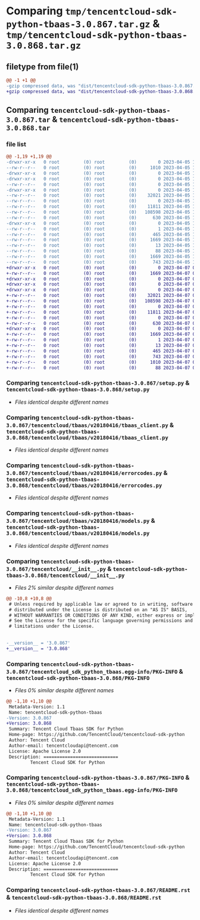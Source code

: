 # Comparing `tmp/tencentcloud-sdk-python-tbaas-3.0.867.tar.gz` & `tmp/tencentcloud-sdk-python-tbaas-3.0.868.tar.gz`

## filetype from file(1)

```diff
@@ -1 +1 @@
-gzip compressed data, was "dist/tencentcloud-sdk-python-tbaas-3.0.867.tar", last modified: Wed Apr  5 16:49:24 2023, max compression
+gzip compressed data, was "dist/tencentcloud-sdk-python-tbaas-3.0.868.tar", last modified: Fri Apr  7 00:56:40 2023, max compression
```

## Comparing `tencentcloud-sdk-python-tbaas-3.0.867.tar` & `tencentcloud-sdk-python-tbaas-3.0.868.tar`

### file list

```diff
@@ -1,19 +1,19 @@
-drwxr-xr-x   0 root         (0) root         (0)        0 2023-04-05 16:49:24.000000 tencentcloud-sdk-python-tbaas-3.0.867/
--rw-r--r--   0 root         (0) root         (0)     1010 2023-04-05 16:49:24.000000 tencentcloud-sdk-python-tbaas-3.0.867/setup.py
-drwxr-xr-x   0 root         (0) root         (0)        0 2023-04-05 16:49:24.000000 tencentcloud-sdk-python-tbaas-3.0.867/tencentcloud/
-drwxr-xr-x   0 root         (0) root         (0)        0 2023-04-05 16:49:24.000000 tencentcloud-sdk-python-tbaas-3.0.867/tencentcloud/tbaas/
--rw-r--r--   0 root         (0) root         (0)        0 2023-04-05 16:49:24.000000 tencentcloud-sdk-python-tbaas-3.0.867/tencentcloud/tbaas/__init__.py
-drwxr-xr-x   0 root         (0) root         (0)        0 2023-04-05 16:49:24.000000 tencentcloud-sdk-python-tbaas-3.0.867/tencentcloud/tbaas/v20180416/
--rw-r--r--   0 root         (0) root         (0)    32021 2023-04-05 16:49:24.000000 tencentcloud-sdk-python-tbaas-3.0.867/tencentcloud/tbaas/v20180416/tbaas_client.py
--rw-r--r--   0 root         (0) root         (0)        0 2023-04-05 16:49:24.000000 tencentcloud-sdk-python-tbaas-3.0.867/tencentcloud/tbaas/v20180416/__init__.py
--rw-r--r--   0 root         (0) root         (0)    11811 2023-04-05 16:49:24.000000 tencentcloud-sdk-python-tbaas-3.0.867/tencentcloud/tbaas/v20180416/errorcodes.py
--rw-r--r--   0 root         (0) root         (0)   108598 2023-04-05 16:49:24.000000 tencentcloud-sdk-python-tbaas-3.0.867/tencentcloud/tbaas/v20180416/models.py
--rw-r--r--   0 root         (0) root         (0)      630 2023-04-05 16:49:24.000000 tencentcloud-sdk-python-tbaas-3.0.867/tencentcloud/__init__.py
-drwxr-xr-x   0 root         (0) root         (0)        0 2023-04-05 16:49:24.000000 tencentcloud-sdk-python-tbaas-3.0.867/tencentcloud_sdk_python_tbaas.egg-info/
--rw-r--r--   0 root         (0) root         (0)        1 2023-04-05 16:49:24.000000 tencentcloud-sdk-python-tbaas-3.0.867/tencentcloud_sdk_python_tbaas.egg-info/dependency_links.txt
--rw-r--r--   0 root         (0) root         (0)      465 2023-04-05 16:49:24.000000 tencentcloud-sdk-python-tbaas-3.0.867/tencentcloud_sdk_python_tbaas.egg-info/SOURCES.txt
--rw-r--r--   0 root         (0) root         (0)     1669 2023-04-05 16:49:24.000000 tencentcloud-sdk-python-tbaas-3.0.867/tencentcloud_sdk_python_tbaas.egg-info/PKG-INFO
--rw-r--r--   0 root         (0) root         (0)       13 2023-04-05 16:49:24.000000 tencentcloud-sdk-python-tbaas-3.0.867/tencentcloud_sdk_python_tbaas.egg-info/top_level.txt
--rw-r--r--   0 root         (0) root         (0)       88 2023-04-05 16:49:24.000000 tencentcloud-sdk-python-tbaas-3.0.867/setup.cfg
--rw-r--r--   0 root         (0) root         (0)     1669 2023-04-05 16:49:24.000000 tencentcloud-sdk-python-tbaas-3.0.867/PKG-INFO
--rw-r--r--   0 root         (0) root         (0)      743 2023-04-05 16:49:24.000000 tencentcloud-sdk-python-tbaas-3.0.867/README.rst
+drwxr-xr-x   0 root         (0) root         (0)        0 2023-04-07 00:56:40.000000 tencentcloud-sdk-python-tbaas-3.0.868/
+-rw-r--r--   0 root         (0) root         (0)     1669 2023-04-07 00:56:40.000000 tencentcloud-sdk-python-tbaas-3.0.868/PKG-INFO
+drwxr-xr-x   0 root         (0) root         (0)        0 2023-04-07 00:56:40.000000 tencentcloud-sdk-python-tbaas-3.0.868/tencentcloud/
+drwxr-xr-x   0 root         (0) root         (0)        0 2023-04-07 00:56:40.000000 tencentcloud-sdk-python-tbaas-3.0.868/tencentcloud/tbaas/
+drwxr-xr-x   0 root         (0) root         (0)        0 2023-04-07 00:56:40.000000 tencentcloud-sdk-python-tbaas-3.0.868/tencentcloud/tbaas/v20180416/
+-rw-r--r--   0 root         (0) root         (0)    32021 2023-04-07 00:56:40.000000 tencentcloud-sdk-python-tbaas-3.0.868/tencentcloud/tbaas/v20180416/tbaas_client.py
+-rw-r--r--   0 root         (0) root         (0)   108598 2023-04-07 00:56:40.000000 tencentcloud-sdk-python-tbaas-3.0.868/tencentcloud/tbaas/v20180416/models.py
+-rw-r--r--   0 root         (0) root         (0)        0 2023-04-07 00:56:40.000000 tencentcloud-sdk-python-tbaas-3.0.868/tencentcloud/tbaas/v20180416/__init__.py
+-rw-r--r--   0 root         (0) root         (0)    11811 2023-04-07 00:56:40.000000 tencentcloud-sdk-python-tbaas-3.0.868/tencentcloud/tbaas/v20180416/errorcodes.py
+-rw-r--r--   0 root         (0) root         (0)        0 2023-04-07 00:56:40.000000 tencentcloud-sdk-python-tbaas-3.0.868/tencentcloud/tbaas/__init__.py
+-rw-r--r--   0 root         (0) root         (0)      630 2023-04-07 00:56:40.000000 tencentcloud-sdk-python-tbaas-3.0.868/tencentcloud/__init__.py
+drwxr-xr-x   0 root         (0) root         (0)        0 2023-04-07 00:56:40.000000 tencentcloud-sdk-python-tbaas-3.0.868/tencentcloud_sdk_python_tbaas.egg-info/
+-rw-r--r--   0 root         (0) root         (0)     1669 2023-04-07 00:56:40.000000 tencentcloud-sdk-python-tbaas-3.0.868/tencentcloud_sdk_python_tbaas.egg-info/PKG-INFO
+-rw-r--r--   0 root         (0) root         (0)        1 2023-04-07 00:56:40.000000 tencentcloud-sdk-python-tbaas-3.0.868/tencentcloud_sdk_python_tbaas.egg-info/dependency_links.txt
+-rw-r--r--   0 root         (0) root         (0)       13 2023-04-07 00:56:40.000000 tencentcloud-sdk-python-tbaas-3.0.868/tencentcloud_sdk_python_tbaas.egg-info/top_level.txt
+-rw-r--r--   0 root         (0) root         (0)      465 2023-04-07 00:56:40.000000 tencentcloud-sdk-python-tbaas-3.0.868/tencentcloud_sdk_python_tbaas.egg-info/SOURCES.txt
+-rw-r--r--   0 root         (0) root         (0)      743 2023-04-07 00:56:40.000000 tencentcloud-sdk-python-tbaas-3.0.868/README.rst
+-rw-r--r--   0 root         (0) root         (0)     1010 2023-04-07 00:56:40.000000 tencentcloud-sdk-python-tbaas-3.0.868/setup.py
+-rw-r--r--   0 root         (0) root         (0)       88 2023-04-07 00:56:40.000000 tencentcloud-sdk-python-tbaas-3.0.868/setup.cfg
```

### Comparing `tencentcloud-sdk-python-tbaas-3.0.867/setup.py` & `tencentcloud-sdk-python-tbaas-3.0.868/setup.py`

 * *Files identical despite different names*

### Comparing `tencentcloud-sdk-python-tbaas-3.0.867/tencentcloud/tbaas/v20180416/tbaas_client.py` & `tencentcloud-sdk-python-tbaas-3.0.868/tencentcloud/tbaas/v20180416/tbaas_client.py`

 * *Files identical despite different names*

### Comparing `tencentcloud-sdk-python-tbaas-3.0.867/tencentcloud/tbaas/v20180416/errorcodes.py` & `tencentcloud-sdk-python-tbaas-3.0.868/tencentcloud/tbaas/v20180416/errorcodes.py`

 * *Files identical despite different names*

### Comparing `tencentcloud-sdk-python-tbaas-3.0.867/tencentcloud/tbaas/v20180416/models.py` & `tencentcloud-sdk-python-tbaas-3.0.868/tencentcloud/tbaas/v20180416/models.py`

 * *Files identical despite different names*

### Comparing `tencentcloud-sdk-python-tbaas-3.0.867/tencentcloud/__init__.py` & `tencentcloud-sdk-python-tbaas-3.0.868/tencentcloud/__init__.py`

 * *Files 2% similar despite different names*

```diff
@@ -10,8 +10,8 @@
 # Unless required by applicable law or agreed to in writing, software
 # distributed under the License is distributed on an "AS IS" BASIS,
 # WITHOUT WARRANTIES OR CONDITIONS OF ANY KIND, either express or implied.
 # See the License for the specific language governing permissions and
 # limitations under the License.
 
 
-__version__ = '3.0.867'
+__version__ = '3.0.868'
```

### Comparing `tencentcloud-sdk-python-tbaas-3.0.867/tencentcloud_sdk_python_tbaas.egg-info/PKG-INFO` & `tencentcloud-sdk-python-tbaas-3.0.868/PKG-INFO`

 * *Files 0% similar despite different names*

```diff
@@ -1,10 +1,10 @@
 Metadata-Version: 1.1
 Name: tencentcloud-sdk-python-tbaas
-Version: 3.0.867
+Version: 3.0.868
 Summary: Tencent Cloud Tbaas SDK for Python
 Home-page: https://github.com/TencentCloud/tencentcloud-sdk-python
 Author: Tencent Cloud
 Author-email: tencentcloudapi@tencent.com
 License: Apache License 2.0
 Description: ============================
         Tencent Cloud SDK for Python
```

### Comparing `tencentcloud-sdk-python-tbaas-3.0.867/PKG-INFO` & `tencentcloud-sdk-python-tbaas-3.0.868/tencentcloud_sdk_python_tbaas.egg-info/PKG-INFO`

 * *Files 0% similar despite different names*

```diff
@@ -1,10 +1,10 @@
 Metadata-Version: 1.1
 Name: tencentcloud-sdk-python-tbaas
-Version: 3.0.867
+Version: 3.0.868
 Summary: Tencent Cloud Tbaas SDK for Python
 Home-page: https://github.com/TencentCloud/tencentcloud-sdk-python
 Author: Tencent Cloud
 Author-email: tencentcloudapi@tencent.com
 License: Apache License 2.0
 Description: ============================
         Tencent Cloud SDK for Python
```

### Comparing `tencentcloud-sdk-python-tbaas-3.0.867/README.rst` & `tencentcloud-sdk-python-tbaas-3.0.868/README.rst`

 * *Files identical despite different names*

